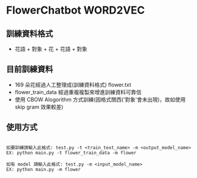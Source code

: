 # FlowerChatbot WORD2VEC

## 訓練資料格式
* 花語 + 對象 + 花 + 花語 + 對象

## 目前訓練資料
* 169 朵花經過人工整理成(訓練資料格式) flower.txt
* flower_train_data 經過重複複製來增進訓練資料可靠信
* 使用 CBOW Alogorithm 方式訓練(因格式關西('對象'會未出現)，故如使用 skip gram 效果較差)

## 使用方式
```

如要訓練請輸入此格式: test.py -t <train_text_name> -m <output_model_name>
EX: python main.py -t flower_train_data -m flower

如有 model 請輸入此格式: test.py -m <input_model_name>
EX: python main.py -m flower

```